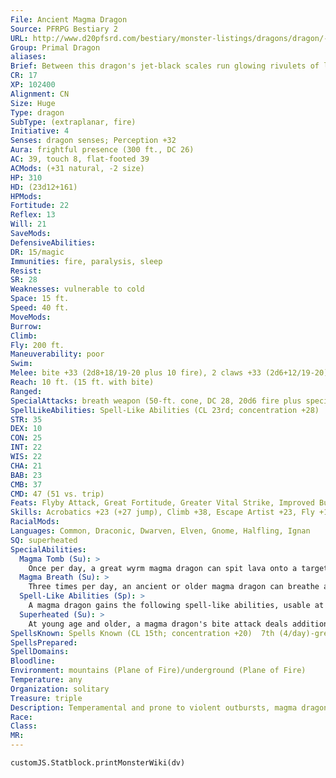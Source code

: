```yaml
---
File: Ancient Magma Dragon
Source: PFRPG Bestiary 2
URL: http://www.d20pfsrd.com/bestiary/monster-listings/dragons/dragon/-primal-magma
Group: Primal Dragon
aliases: 
Brief: Between this dragon's jet-black scales run glowing rivulets of lava, and veins aglow with heat shine in the membranes of its wings.
CR: 17
XP: 102400
Alignment: CN
Size: Huge
Type: dragon
SubType: (extraplanar, fire)
Initiative: 4
Senses: dragon senses; Perception +32
Aura: frightful presence (300 ft., DC 26)
AC: 39, touch 8, flat-footed 39
ACMods: (+31 natural, -2 size)
HP: 310
HD: (23d12+161)
HPMods: 
Fortitude: 22
Reflex: 13
Will: 21
SaveMods: 
DefensiveAbilities: 
DR: 15/magic
Immunities: fire, paralysis, sleep
Resist: 
SR: 28
Weaknesses: vulnerable to cold
Space: 15 ft.
Speed: 40 ft.
MoveMods: 
Burrow: 
Climb: 
Fly: 200 ft.
Maneuverability: poor
Swim: 
Melee: bite +33 (2d8+18/19-20 plus 10 fire), 2 claws +33 (2d6+12/19-20), tail slap +31 (2d6+18), 2 wings +31 (1d8+6)
Reach: 10 ft. (15 ft. with bite)
Ranged: 
SpecialAttacks: breath weapon (50-ft. cone, DC 28, 20d6 fire plus special), crush, magma breath
SpellLikeAbilities: Spell-Like Abilities (CL 23rd; concentration +28)  Constant-fire shield (warm)  At Will-burning hands (DC 16), scorching ray, wall of fire  3/day-delayed blast fireball (DC 22)
STR: 35
DEX: 10
CON: 25
INT: 22
WIS: 22
CHA: 21
BAB: 23
CMB: 37
CMD: 47 (51 vs. trip)
Feats: Flyby Attack, Great Fortitude, Greater Vital Strike, Improved Bull Rush, Improved Critical (bite), Improved Critical (claws), Improved Initiative, Improved Vital Strike, Iron Will, Multiattack, Power Attack, Vital Strike
Skills: Acrobatics +23 (+27 jump), Climb +38, Escape Artist +23, Fly +18, Intimidate +31, Knowledge (planes) +32, Perception +32, Sense Motive +32, Sleight of Hand +23, Stealth +18, Survival +32, Swim +38
RacialMods: 
Languages: Common, Draconic, Dwarven, Elven, Gnome, Halfling, Ignan
SQ: superheated
SpecialAbilities:
  Magma Tomb (Su): >
    Once per day, a great wyrm magma dragon can spit lava onto a target within 120 feet, dealing damage normally for its breath weapon. This magma cools instantly-it does not continue doing damage at this point but does entrap the victim (see universal monster rules in appendix; DC equals the dragon's breath weapon save DC, 3d6 minutes, hardness 8, hp 45).
  Magma Breath (Su): >
    Three times per day, an ancient or older magma dragon can breathe a cone of lava instead of fire. The damage is unchanged, but the magma clings to those it damages, dealing half damage each round thereafter for 1d3 rounds. After this magma cools, it crumbles to dust.
  Spell-Like Abilities (Sp): >
    A magma dragon gains the following spell-like abilities, usable at will (unless indicated otherwise) on reaching the listed age category. Very young-burning hands; Juvenile-scorching ray; Adult- wall of fire; Old-fire shield (warm shield, constant); Ancient-delayed blast fireball (3/day); Great wyrm-wall of lava^[This spell is from the Pathfinder RPG Advanced Player's Guide].
  Superheated (Su): >
    At young age and older, a magma dragon's bite attack deals additional fire damage equal to its age category.
SpellsKnown: Spells Known (CL 15th; concentration +20)  7th (4/day)-greater polymorph, prismatic spray (DC 22)  6th (6/day)-chain lightning (DC 21), contagious flame^[PFRPG Advanced Player's Guide] (DC 21), eyebite (DC 21)  5th (7/day)-hungry pit^[PFRPG Advanced Player's Guide] (DC 20), polymorph, teleport, wall of force  4th (7/day)-acid pit^[PFRPG Advanced Player's Guide] (DC 19), confusion (DC 19), dimensional anchor, fire shield  3rd (7/day)- displacement, dispel magic, fireball (DC 18), wind wall  2nd (7/day)-darkness, dust of twilight^[PFRPG Advanced Player's Guide], flaming sphere (DC 17), glitterdust (DC 17), pyrotechnics (DC 17)  1st (8/day)-feather fall, flare burst^[PFRPG Advanced Player's Guide] (DC 16), grease (DC 16), shield, true strike  0 (at will)-bleed (DC 15), detect magic, detect poison, ghost sound, light, open/close, read magic, spark^[PFRPG Advanced Player's Guide], touch of fatigue
SpellsPrepared: 
SpellDomains: 
Bloodline: 
Environment: mountains (Plane of Fire)/underground (Plane of Fire)
Temperature: any
Organization: solitary
Treasure: triple
Description: Temperamental and prone to violent outbursts, magma dragons are regarded by most other dragons as dangerously insane-an assumption that, more often than not, proves correct. One can rarely predict a magma dragon's state of mind until it either attacks or attempts to engage in conversation. For their part, magma dragons can justify all of their actions-they just rarely feel the need to do so.
Race: 
Class: 
MR: 
---
```

```dataviewjs
customJS.Statblock.printMonsterWiki(dv)
```
